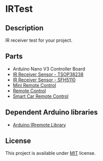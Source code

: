 # IRTest

## Description

IR receiver test for your project. 

## Parts

* Arduino Nano V3 Controller Board
* [IR Receiver Sensor - TSOP38238](https://www.adafruit.com/product/157)
* [IR Receiver Sensor - SFH5110](http://arwill.hu/termekek/optotechnika-kijelzes/infra-vevok/sfh5110-infra-vevo-666176/)
* [Mini Remote Control](https://www.adafruit.com/product/389)
* [Remote Control](http://shop.tavir.hu/product_info.php/kiegeszito-aprosagok-taviranyito-gomb-p-78)
* [Smart Car Remote Control](http://eud.dx.com/product/17-key-ir-remote-control-for-smart-car-black-1-x-ag10-844173930#.VvzyC2h96Uk)

## Dependent Arduino libraries

* [Arduino IRremote Library](http://z3t0.github.io/Arduino-IRremote/)

## License

This project is available under [MIT](http://choosealicense.com/licenses/mit/) license.